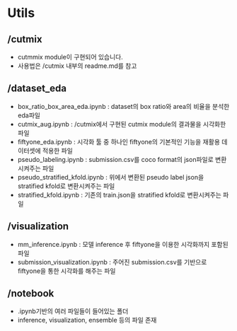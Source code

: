 # Utils

## /cutmix
- cutmmix module이 구현되어 있습니다.
- 사용법은 /cutmix 내부의 readme.md를 참고


## /dataset_eda
- box_ratio_box_area_eda.ipynb : dataset의 box ratio와 area의 비율을 분석한 eda파일
- cutmix_aug.ipynb : /cutmix에서 구현된 cutmix module의 결과물을 시각화한 파일
- fiftyone_eda.ipynb : 시각화 툴 중 하나인 fiftyone의 기본적인 기능을 재활용 데이터셋에 적용한 파일
- pseudo_labeling.ipynb : submission.csv를 coco format의 json파일로 변환시켜주는 파일
- pseudo_stratified_kfold.ipynb : 위에서 변환된 pseudo label json을 stratified kfold로 변환시켜주는 파일
- stratified_kfold.ipynb : 기존의 train.json을 stratified kfold로 변환시켜주는 파일

## /visualization
- mm_inference.ipynb : 모델 inference 후 fiftyone을 이용한 시각화까지 포함된 파일
- submission_visualization.ipynb : 주어진 submission.csv를 기반으로 fiftyone을 통한 시각화를 해주는 파일

## /notebook
- .ipynb기반의 여러 파일들이 들어있는 폴더
- inference, visualization, ensemble 등의 파일 존재
